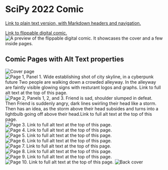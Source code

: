 # SciPy 2022 Comic

[Link to plain text version, with Markdown headers and navigation.](https://github.com/alt-text-task-force/.github/blob/main/profile/scipy-2022-comic-alt-text.md)

[Link to flippable digital comic.](https://heyzine.com/flip-book/f3c7f85cdc.html)
![A preview of the flippable digital comic. It showcases the cover and a few inside pages.](https://user-images.githubusercontent.com/46167686/178764180-d1588282-6560-45f1-9082-5d8592492a84.png)

## Comic Pages with Alt Text properties
![Cover page](/profile/comic_pages/Front_cover.png)
![Page 1, Panel 1. Wide establishing shot of city skyline, in a cyberpunk future Two people are walking down a crowded alleyway. In the alleyway are faintly visible glowing signs with resturant logos and graphs. Link to full alt text at the top of this page.](/profile/comic_pages/Page_1.png)
![Page 2, Panels 1, 2, and 3. Friend is sad, shoulder slumped in defeat. Then Friend is suddenly angry, dark lines swirling their head like a storm. Then has an idea, as the storm above their head subsides and turns into a lightbulb going off above their head.Link to full alt text at the top of this page.](/profile/comic_pages/Page_2.png)
![Page 3. Link to full alt text at the top of this page.](/profile/comic_pages/Page_3.png)
![Page 4. Link to full alt text at the top of this page.](/profile/comic_pages/Page_4.png)
![Page 5. Link to full alt text at the top of this page.](/profile/comic_pages/Page_5.png)
![Page 6. Link to full alt text at the top of this page.](/profile/comic_pages/Page_6.png)
![Page 7. Link to full alt text at the top of this page.](/profile/comic_pages/Page_7.png)
![Page 8. Link to full alt text at the top of this page.](/profile/comic_pages/Page_8.png)
![Page 9. Link to full alt text at the top of this page.](/profile/comic_pages/Page_9.png)
![Page 10. Link to full alt text at the top of this page.](/profile/comic_pages/Page_10.png)
![Back cover](/profile/comic_pages/Back_cover.png)